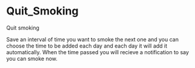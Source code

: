 # Quit_Smoking

Quit smoking

Save an interval of time you want to smoke the next one and you can choose the time to be added each day and each day it will add it automatically.
When the time passed you will recieve a notification to say you can smoke now.
